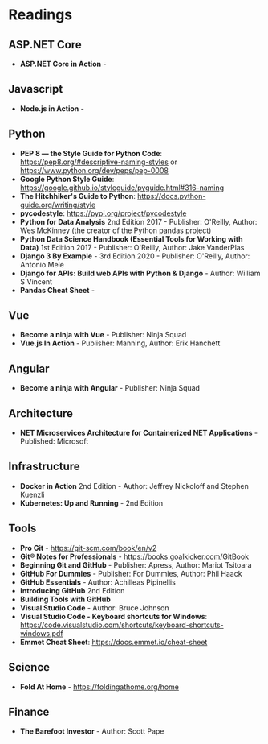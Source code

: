 # Readings
## ASP.NET Core
- **ASP.NET Core in Action** - 
## Javascript
- **Node.js in Action** -
## Python
- **PEP 8 — the Style Guide for Python Code**: https://pep8.org/#descriptive-naming-styles or https://www.python.org/dev/peps/pep-0008
- **Google Python Style Guide**:  https://google.github.io/styleguide/pyguide.html#316-naming
- **The Hitchhiker's Guide to Python**: https://docs.python-guide.org/writing/style
- **pycodestyle**: https://pypi.org/project/pycodestyle
- **Python for Data Analysis** 2nd Edition 2017 - Publisher: O'Reilly, Author: Wes McKinney (the creator of the Python pandas project)
- **Python Data Science Handbook (Essential Tools for Working with Data)** 1st Edition 2017 - Publisher: O'Reilly, Author: Jake VanderPlas
- **Django 3 By Example** - 3rd Edition 2020 - Publisher: O'Reilly, Author: Antonio Mele
- **Django for APIs: Build web APIs with Python & Django** - Author: William S Vincent
- **Pandas Cheat Sheet** - 
## Vue
- **Become a ninja with Vue** - Publisher: Ninja Squad
- **Vue.js In Action** - Publisher: Manning, Author: Erik Hanchett
## Angular
- **Become a ninja with Angular** - Publisher: Ninja Squad
## Architecture
- **NET Microservices Architecture for Containerized NET Applications** - Published: Microsoft
## Infrastructure
- **Docker in Action** 2nd Edition - Author: Jeffrey Nickoloff and Stephen Kuenzli
- **Kubernetes: Up and Running** - 2nd Edition
## Tools
- **Pro Git** - https://git-scm.com/book/en/v2
- **Git® Notes for Professionals** - https://books.goalkicker.com/GitBook
- **Beginning Git and GitHub** - Publisher: Apress, Author: Mariot Tsitoara
- **GitHub For Dummies** - Publisher: For Dummies, Author: Phil Haack
- **GitHub Essentials** - Author: Achilleas Pipinellis
- **Introducing GitHub** 2nd Edition
- **Building Tools with GitHub**
- **Visual Studio Code** - Author:  Bruce Johnson
- **Visual Studio Code - Keyboard shortcuts for Windows**: https://code.visualstudio.com/shortcuts/keyboard-shortcuts-windows.pdf
- **Emmet Cheat Sheet**: https://docs.emmet.io/cheat-sheet
## Science
- **Fold At Home** - https://foldingathome.org/home
## Finance
- **The Barefoot Investor** - Author: Scott Pape

